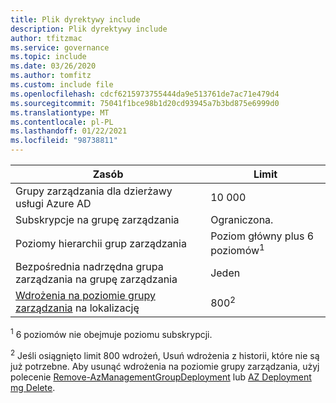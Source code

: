 ```yaml
---
title: Plik dyrektywy include
description: Plik dyrektywy include
author: tfitzmac
ms.service: governance
ms.topic: include
ms.date: 03/26/2020
ms.author: tomfitz
ms.custom: include file
ms.openlocfilehash: cdcf6215973755444da9e513761de7ac71e479d4
ms.sourcegitcommit: 75041f1bce98b1d20cd93945a7b3bd875e6999d0
ms.translationtype: MT
ms.contentlocale: pl-PL
ms.lasthandoff: 01/22/2021
ms.locfileid: "98738811"
---
```

| Zasób | Limit |
| --- | --- |
| Grupy zarządzania dla dzierżawy usługi Azure AD | 10 000 |
| Subskrypcje na grupę zarządzania | Ograniczona. |
| Poziomy hierarchii grup zarządzania | Poziom główny plus 6 poziomów<sup>1</sup> |
| Bezpośrednia nadrzędna grupa zarządzania na grupę zarządzania | Jeden |
| [Wdrożenia na poziomie grupy zarządzania](../articles/azure-resource-manager/templates/deploy-to-management-group.md) na lokalizację | 800<sup>2</sup> |

<sup>1</sup> 6 poziomów nie obejmuje poziomu subskrypcji.

<sup>2</sup> Jeśli osiągnięto limit 800 wdrożeń, Usuń wdrożenia z historii, które nie są już potrzebne. Aby usunąć wdrożenia na poziomie grupy zarządzania, użyj polecenie [Remove-AzManagementGroupDeployment](/powershell/module/az.resources/Remove-AzManagementGroupDeployment) lub [AZ Deployment mg Delete](/cli/azure/deployment/mg#az-deployment-mg-delete).
